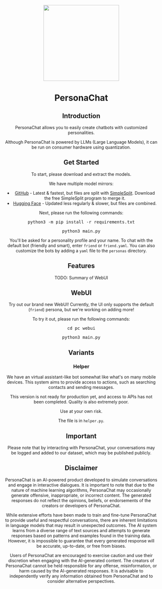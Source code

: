 <div align="center">
    <img src="https://huggingface.co/datasets/llama-research/assets/resolve/main/llama.png" width="250">
    <h1>PersonaChat</h1>
    <h2>Introduction</h2>
    <p>PersonaChat allows you to easily create chatbots with customized personalities.</p>
    <p>Although PersonaChat is powered by LLMs (Large Language Models), it can be run on consumer hardware using quantization.</p>
    <h2>Get Started</h2>
    <p>To start, please download and extract the models.</p>
    <p>We have multiple model mirrors:</p>
    <ul>
        <li><a href="https://github.com/fakerybakery/o7b-rscs/releases">GitHub</a> - Latest &amp; fastest, but files are split with <a href="https://github.com/fakerybakery/simplesplit">SimpleSplit</a>. Download the free SimpleSplit program to merge it.</li>
        <li><a href="https://huggingface.co/llama-research/openllama-7b-ggml/blob/main/models.7z">Hugging Face</a> - Updated less regularly &amp; slower, but files are combined.</li>
    </ul>
    <p>Next, please run the following commands:</p>
    <pre>python3 -m pip install -r requirements.txt</pre>
    <pre>python3 main.py</pre>
    <p>You'll be asked for a personality profile and your name. To chat with the default bot (friendly and smart), enter <code>friend</code> or <code>friend.yaml</code>. You can also customize the bots by adding a <code>yaml</code> file to the <code>personas</code> directory.</p>
    <h2>Features</h2>
    <p>TODO: Summary of WebUI</p>
    <h2>WebUI</h2>
    <p>Try out our brand new WebUI! Currently, the UI only supports the default (<code>friend</code>) persona, but we're working on adding more!</p>
    <p>To try it out, please run the following commands:</p>
    <pre>cd pc_webui</pre>
    <pre>python3 main.py</pre>
    <h2>Variants</h2>
    <h3>Helper</h3>
    <p>We have an virtual assistant-like bot somewhat like what's on many mobile devices. This system aims to provide access to actions, such as searching contacts and sending messages.</p>
    <p>This version is not ready for production yet, and access to APIs has not been completed. Quality is also extremely poor.</p>
    <p>Use at your own risk.</p>
    <p>The file is in <code>helper.py</code>.</p>
    <h2>Important</h2>
    <p>Please note that by interacting with PersonaChat, your conversations may be logged and added to our dataset, which may be published publicly.</p>
    <h2>Disclaimer</h2>
    <p>PersonaChat is an AI-powered product developed to simulate conversations and engage in interactive dialogues. It is important to note that due to the nature of machine learning algorithms, PersonaChat may occasionally generate offensive, inappropriate, or incorrect content. The generated responses do not reflect the opinions, beliefs, or endorsements of the creators or developers of PersonaChat.</p>
    <p>While extensive efforts have been made to train and fine-tune PersonaChat to provide useful and respectful conversations, there are inherent limitations in language models that may result in unexpected outcomes. The AI system learns from a diverse range of text sources and attempts to generate responses based on patterns and examples found in the training data. However, it is impossible to guarantee that every generated response will be accurate, up-to-date, or free from biases.</p>
    <p>Users of PersonaChat are encouraged to exercise caution and use their discretion when engaging with the AI-generated content. The creators of PersonaChat cannot be held responsible for any offense, misinformation, or harm caused by the AI-generated responses. It is advisable to independently verify any information obtained from PersonaChat and to consider alternative perspectives.</p>
</div>
